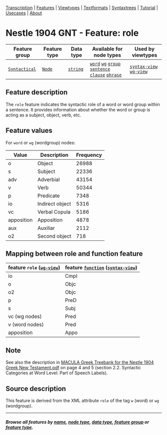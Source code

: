 <a name="start"></a>
<div class="hidden-content">
<a href="../transcription.md">Transcription</a> | <a href="README.md#start">Features</a> | <a href="../viewtypes.md#start">Viewtypes</a> | <a href="../textformats.md#start">Textformats</a> |  <a href="../syntaxtrees.md#start">Syntaxtrees</a> | <a href="../../tutorial/README.md#start">Tutorial</a> | <a href="../usecases/README.md#start">Usecases</a> | <a href="../about.md#start">About</a>
</div>

# Nestle 1904 GNT - Feature: role

Feature group | Feature type | Data type | Available for node types | Used by viewtypes
---  | --- | --- | --- | ---
[`Syntactical`](featuresbygroup.md#syntactic-features) | [`Node`](featuresbyfeaturetype.md#node-features)  | [`string`](featuresbydatatype.md#string-datatype)  | [`word`](featuresbynodetype.md#word-nodes) [`wg`](featuresbynodetype.md#wordgroup-nodes)  [`group`](featuresbynodetype.md#group-nodes) [`sentence`](featuresbynodetype.md#sentence-nodes) [`clause`](featuresbynodetype.md#clause-nodes)  [`phrase`](featuresbynodetype.md#phrase-nodes) | [`syntax-view`](../syntax-view.md#start) [`wg-view`](../wg-view.md#start)

## Feature description

The `role` feature indicates the syntactic role of a word or word group within a sentence. It provides information about whether the word or group is acting as a subject, object, verb, etc.

## Feature values

For `word` or `wg` (wordgroup) nodes:

Value | Description | Frequency
--- | --- | ---
o | Object | 26988
s | Subject | 22336
adv | Adverbial | 43154
v | Verb | 50344
p | Predicate | 7348
io | Indirect object | 5316
vc | Verbal Copula  | 5186
apposition | Apposition | 4878
aux | Auxiliar | 2112
o2 | Second object | 718

## Mapping between role and function feature

feature `role` ([`wg-view`](../wg-view.md#start)) | feature [`function`](function.md#start) ([`syntax-view`](../syntax-view.md#start))
---|---
io | Cmpl
o | Objc
o2 | Objc
p | PreD
s | Subj
vc (wg nodes) | Pred
v (word nodes) | Pred
apposition | Appo

## Note
See also the description in [MACULA Greek Treebank for the Nestle 1904 Greek New Testament.pdf](https://nbviewer.org/github/biblicalhumanities/greek-new-testament/blob/master/syntax-trees/nestle1904/doc/Nestle%201904%20Treebank%20Documentation.pdf) on page 4 and 5 (section 2.2. Syntactic Categories at Word Level: Part of Speech Labels).

## Source description

This feature is derived from the XML attribute `role` of the tag `w` (word) or `wg` (wordgroup).

---
#### *Browse all features by [name](featuresbyname.md#start), [node type](featuresbynodetype.md#start), [data type](featuresbydatatype.md#start), [feature group](featuresbygroup.md#start) or [feature type](featuresbyfeaturetype.md#start).*
